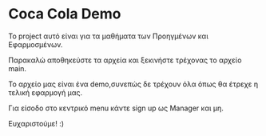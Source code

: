 # Coca Cola Demo

To project αυτό είναι για τα μαθήματα των Προηγμένων και Εφαρμοσμένων.

Παρακαλώ αποθηκεύστε τα αρχεία και ξεκινήστε τρέχονας το αρχείο main.

Το αρχείο μας είναι ένα demo,συνεπώς δε τρέχουν όλα όπως θα έτρεχε η τελική εφαρμογή μας.

Για είσοδο στο κεντρικό menu κάντε sign up ως Manager και μη.

Ευχαριστούμε! :) 
